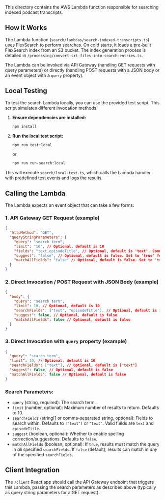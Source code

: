 This directory contains the AWS Lambda function responsible for searching indexed podcast transcripts.

## How it Works

The Lambda function (`search/lambdas/search-indexed-transcripts.ts`) uses FlexSearch to perform searches. On cold starts, it loads a pre-built FlexSearch index from an S3 bucket. The index generation process is detailed in `/processing/convert-srt-files-into-search-entries.ts`.

The Lambda can be invoked via API Gateway (handling GET requests with query parameters) or directly (handling POST requests with a JSON body or an event object with a `query` property).

## Local Testing

To test the search Lambda locally, you can use the provided test script. This script simulates different invocation methods.

1.  **Ensure dependencies are installed:**
    ```bash
    npm install
    ```
2.  **Run the local test script:**
    ```bash
    npm run test:local
    ```
    or
    ```bash
    npm run run-search:local
    ```

This will execute `search/local-test.ts`, which calls the Lambda handler with predefined test events and logs the results.

## Calling the Lambda

The Lambda expects an event object that can take a few forms:

### 1. API Gateway GET Request (example)

```json
{
  "httpMethod": "GET",
  "queryStringParameters": {
    "query": "search term",
    "limit": "10", // Optional, default is 10
    "fields": "text,episodeTitle", // Optional, default is 'text'. Comma-separated list of fields to search.
    "suggest": "false", // Optional, default is false. Set to 'true' for suggestions.
    "matchAllFields": "false" // Optional, default is false. Set to 'true' to match all specified fields.
  }
}
```

### 2. Direct Invocation / POST Request with JSON Body (example)

```json
{
  "body": {
    "query": "search term",
    "limit": 10, // Optional, default is 10
    "searchFields": ["text", "episodeTitle"], // Optional, default is ["text"]
    "suggest": false, // Optional, default is false
    "matchAllFields": false // Optional, default is false
  }
}
```

### 3. Direct Invocation with `query` property (example)

```json
{
  "query": "search term",
  "limit": 10, // Optional, default is 10
  "searchFields": ["text"], // Optional, default is ["text"]
  "suggest": false, // Optional, default is false
  "matchAllFields": false // Optional, default is false
}
```

### Search Parameters:

*   `query` (string, required): The search term.
*   `limit` (number, optional): Maximum number of results to return. Defaults to 10.
*   `searchFields` (string[] or comma-separated string, optional): Fields to search within. Defaults to `["text"]` or `"text"`. Valid fields are `text` and `episodeTitle`.
*   `suggest` (boolean, optional): Whether to enable spelling correction/suggestions. Defaults to `false`.
*   `matchAllFields` (boolean, optional): If `true`, results must match the query in *all* specified `searchFields`. If `false` (default), results can match in *any* of the specified `searchFields`.

## Client Integration

The `/client` React app should call the API Gateway endpoint that triggers this Lambda, passing the search parameters as described above (typically as query string parameters for a GET request).